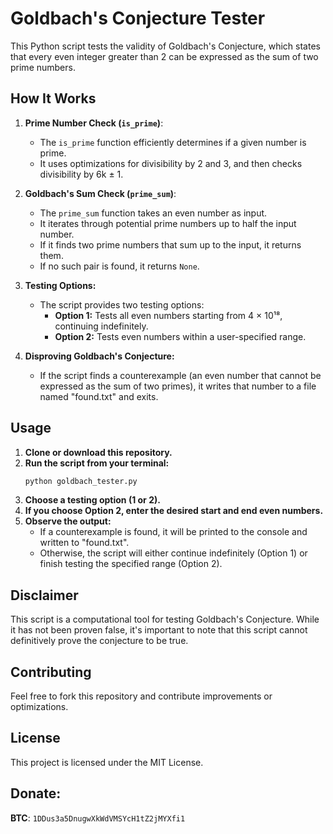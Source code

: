 # Goldbach's Conjecture Tester

This Python script tests the validity of Goldbach's Conjecture, which states that every even integer greater than 2 can be expressed as the sum of two prime numbers.

## How It Works

1. **Prime Number Check (`is_prime`)**:
   - The `is_prime` function efficiently determines if a given number is prime.
   - It uses optimizations for divisibility by 2 and 3, and then checks divisibility by 6k ± 1.

2. **Goldbach's Sum Check (`prime_sum`)**:
   - The `prime_sum` function takes an even number as input.
   - It iterates through potential prime numbers up to half the input number.
   - If it finds two prime numbers that sum up to the input, it returns them.
   - If no such pair is found, it returns `None`.

3. **Testing Options:**
   - The script provides two testing options:
     - **Option 1:** Tests all even numbers starting from 4 × 10¹⁸, continuing indefinitely.
     - **Option 2:** Tests even numbers within a user-specified range.

4. **Disproving Goldbach's Conjecture:**
   - If the script finds a counterexample (an even number that cannot be expressed as the sum of two primes), it writes that number to a file named "found.txt" and exits.

## Usage

1. **Clone or download this repository.**
2. **Run the script from your terminal:**
   ```bash
   python goldbach_tester.py 

3. **Choose a testing option (1 or 2).**
4. **If you choose Option 2, enter the desired start and end even numbers.**
5. **Observe the output:**
    - If a counterexample is found, it will be printed to the console and written to "found.txt".
    - Otherwise, the script will either continue indefinitely (Option 1) or finish testing the specified range (Option 2).

## Disclaimer
This script is a computational tool for testing Goldbach's Conjecture.  While it has not been proven false, it's important to note that this script cannot definitively prove the conjecture to be true.

## Contributing
Feel free to fork this repository and contribute improvements or optimizations.

## License
This project is licensed under the MIT License.

## Donate: 
**BTC**: `1DDus3a5DnugwXkWdVMSYcH1tZ2jMYXfi1`
